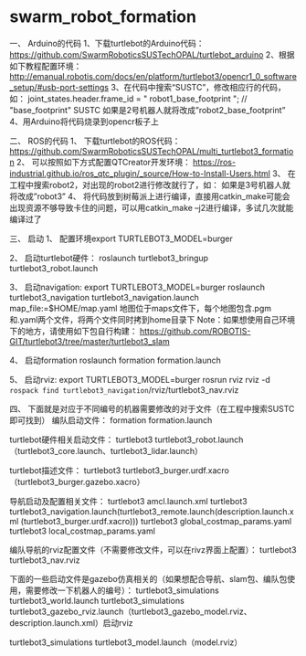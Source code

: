 # swarm_robot_formation
一、	Arduino的代码
1、下载turtlebot的Arduino代码：
https://github.com/SwarmRoboticsSUSTechOPAL/turtlebot_arduino
2、根据如下教程配置环境：
http://emanual.robotis.com/docs/en/platform/turtlebot3/opencr1_0_software_setup/#usb-port-settings
3、在代码中搜索“SUSTC”，修改相应行的代码，如：
joint_states.header.frame_id = " robot1_base_footprint "; // "base_footprint" SUSTC
如果是2号机器人就将改成”robot2_base_footprint”
4、用Arduino将代码烧录到opencr板子上

二、	ROS的代码
1、	下载turtlebot的ROS代码：
https://github.com/SwarmRoboticsSUSTechOPAL/multi_turtlebot3_formation
2、	可以按照如下方式配置QTCreator开发环境：
https://ros-industrial.github.io/ros_qtc_plugin/_source/How-to-Install-Users.html
3、	在工程中搜索robot2，对出现的robot2进行修改就行了，如：
如果是3号机器人就将改成”robot3”
4、	将代码放到树莓派上进行编译，直接用catkin_make可能会出现资源不够导致卡住的问题，可以用catkin_make –j2进行编译，多试几次就能编译过了

三、	启动
1、	配置环境export TURTLEBOT3_MODEL=burger

2、	启动turtlebot硬件：
roslaunch turtlebot3_bringup turtlebot3_robot.launch
	
3、	启动navigation:
export TURTLEBOT3_MODEL=burger
roslaunch turtlebot3_navigation turtlebot3_navigation.launch map_file:=$HOME/map.yaml
地图位于maps文件下，每个地图包含.pgm和.yaml两个文件，将两个文件同时拷到home目录下
Note：如果想使用自己环境下的地方，请使用如下包自行构建：
https://github.com/ROBOTIS-GIT/turtlebot3/tree/master/turtlebot3_slam

4、	启动formation
roslaunch formation formation.launch

5、	启动rviz:
export TURTLEBOT3_MODEL=burger
rosrun rviz rviz -d `rospack find turtlebot3_navigation`/rviz/turtlebot3_nav.rviz


四、	下面就是对应于不同编号的机器需要修改的对于文件（在工程中搜索SUSTC即可找到）
编队启动文件：
formation formation.launch

turtlebot硬件相关启动文件：
turtlebot3 turtlebot3_robot.launch（turtlebot3_core.launch、turtlebot3_lidar.launch）

turtlebot描述文件：
turtlebot3 turtlebot3_burger.urdf.xacro（turtlebot3_burger.gazebo.xacro）

导航启动及配置相关文件：
turtlebot3 amcl.launch.xml
turtlebot3 turtlebot3_navigation.launch(turtlebot3_remote.launch(description.launch.xml
(turtlebot3_burger.urdf.xacro)))
turtlebot3 global_costmap_params.yaml
turtlebot3 local_costmap_params.yaml

编队导航的rviz配置文件（不需要修改文件，可以在rivz界面上配置）：
turtlebot3 turtlebot3_nav.rviz



下面的一些启动文件是gazebo仿真相关的（如果想配合导航、slam包、编队包使用，需要修改一下机器人的编号）：
turtlebot3_simulations turtlebot3_world.launch
turtlebot3_simulations turtlebot3_gazebo_rviz.launch（turtlebot3_gazebo_model.rviz、description.launch.xml）启动rviz

turtlebot3_simulations turtlebot3_model.launch（model.rviz）
